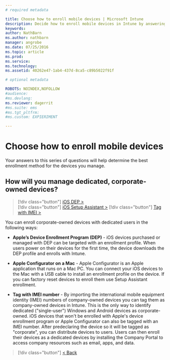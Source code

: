 ```yaml
---
# required metadata

title: Choose how to enroll mobile devices | Microsoft Intune
description: Decide how to enroll mobile devices in Intune by answering a few simple questions
keywords:
author: NathBarnms.author: nathbarn
manager: angrobe
ms.date: 07/25/2016
ms.topic: article
ms.prod:
ms.service:
ms.technology:
ms.assetid: 40262e47-1ab4-437d-8ca5-c89b5022f91f

# optional metadata

ROBOTS: NOINDEX,NOFOLLOW
#audience:
#ms.devlang:
ms.reviewer: dagerrit
#ms.suite: ems
#ms.tgt_pltfrm:
#ms.custom: EXPIERIMENT

---
```

# Choose how to enroll mobile devices

Your answers to this series of questions will help determine the best enrollment method for the devices you manage.

## **How will you manage dedicated, corporate-owned devices?**

  > [!div class="button"]
[iOS DEP >](/intune/deploy-use/ios-device-enrollment-program-in-microsoft-intune)  
> [!div class="button"]
[iOS Setup Assistant >](/intune/deploy-use/ios-setup-assistant-enrollment-in-microsoft-intune)
> [!div class="button"]
[Tag with IMEI >](/intune/deploy-use/specify-corporate-owned-devices-with-international-mobile-equipment-identity-imei-numbers)

  You can enroll corporate-owned devices with dedicated users in the following ways:

  - **Apple’s Device Enrollment Program (DEP)** - iOS devices purchased or managed with DEP can be targeted with an enrollment profile. When users power on their devices for the first time, the device downloads the DEP profile and enrolls with Intune.

  - **Apple Configurator on a Mac** - Apple Configurator is an Apple application that runs on a Mac PC. You can connect your iOS devices to the Mac with a USB cable to install an enrollment profile on the device. If you can factory reset devices to enroll them use Setup Assistant enrollment.

  - **Tag with IMEI number** - By importing the international mobile equipment identity (IMEI) numbers of company-owned devices you can tag them as company-owned devices in Intune. This is the only way to identify dedicated ("single-user") Windows and Android devices as corporate-owned. iOS devices that won't be enrolled with Apple's device enrollment program or Apple Configurator can also be tagged with an IMEI number. After predeclaring the device so it will be tagged as "corporate", you can distribute devices to users. Users can then enroll their devices as a dedicated devices by installing the Company Portal to access company resources such as email, apps, and data.

  > [!div class="button"]
  [< Back](choose-how-to-enroll-devices3.md)
